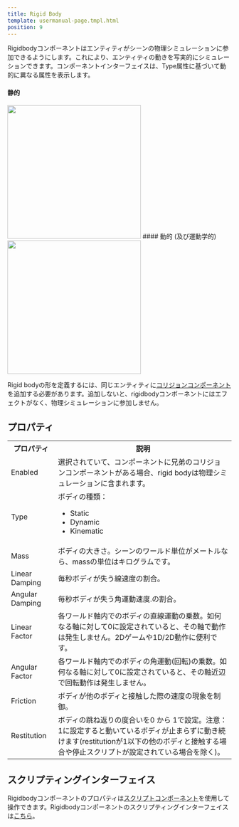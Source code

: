 ```yaml
---
title: Rigid Body
template: usermanual-page.tmpl.html
position: 9
---
```


Rigidbodyコンポーネントはエンティティがシーンの物理シミュレーションに参加できるようにします。これにより、エンティティの動きを写実的にシミュレーションできます。コンポーネントインターフェイスは、Type属性に基づいて動的に異なる属性を表示します。

#### 静的
<img src="/images/user-manual/components/component-rigidbody-static.jpg" style="width: 300px" />
#### 動的 (及び運動学的)
<img src="/images/user-manual/components/component-rigidbody-dynamic.jpg" style="width: 300px" />

Rigid bodyの形を定義するには、同じエンティティに[コリジョンコンポーネント][3]を追加する必要があります。追加しないと、rigidbodyコンポーネントにはエフェクトがなく、物理シミュレーションに参加しません。

## プロパティ

<table class="table table-striped">
    <col class="property-name"></col>
    <col class="property-description"></col>
    <tr><th>プロパティ</th><th>説明</th></tr>
    <tr><td>Enabled</td><td>選択されていて、コンポーネントに兄弟のコリジョンコンポーネントがある場合、rigid bodyは物理シミュレーションに含まれます。</td></tr>
    <tr><td>Type</td><td>ボディの種類：<br><ul><li>Static</li><li>Dynamic</li><li>Kinematic</li></ul></td></tr>
    <tr><td>Mass</td><td>ボディの大きさ。シーンのワールド単位がメートルなら、massの単位はキログラムです。</td></tr>
    <tr><td>Linear Damping</td><td>毎秒ボディが失う線速度の割合。</td></tr>
    <tr><td>Angular Damping</td><td>毎秒ボディが失う角運動速度.の割合。</td></tr>
    <tr><td>Linear Factor</td><td>各ワールド軸内でのボディの直線運動の乗数。如何なる軸に対して0に設定されていると、その軸で動作は発生しません。2Dゲームや1D/2D動作に便利です。</td></tr>
    <tr><td>Angular Factor</td><td>各ワールド軸内でのボディの角運動(回転)の乗数。如何なる軸に対して0に設定されていると、その軸近辺で回転動作は発生しません。</td></tr>
    <tr><td>Friction</td><td>ボディが他のボディと接触した際の速度の現象を制御。</td></tr>
    <tr><td>Restitution</td><td>ボディの跳ね返りの度合いを0 から 1で設定。注意：1に設定すると動いているボディが止まらずに動き続けます(restitutionが1以下の他のボディと接触する場合や停止スクリプトが設定されている場合を除く)。</td></tr>
</table>

## スクリプティングインターフェイス

Rigidbodyコンポーネントのプロパティは[スクリプトコンポーネント][4]を使用して操作できます。Rigidbodyコンポーネントのスクリプティングインターフェイスは[こちら][5]。

[4]: /user-manual/packs/components/script
[3]: /user-manual/packs/components/collision/
[5]: /engine/api/stable/symbols/pc.RigidBodyComponent.html

